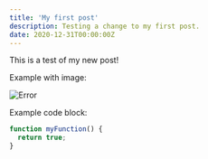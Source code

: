 ```yaml
---
title: 'My first post'
description: Testing a change to my first post.
date: 2020-12-31T00:00:00Z
---
```


This is a test of my new post!

Example with image:

![Error](/assets/images/posts/error.png)

Example code block:

```js
function myFunction() {
  return true;
}
```
